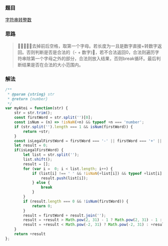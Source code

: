 ### 题目

[字符串转整数](https://leetcode-cn.com/problems/string-to-integer-atoi/)

### 思路

> 去掉前后空格，取第一个字母。若长度为一且是数字直接+转数字返回。否则判断是否是合法的（- + 数字)，若不合法返回0，合法则遍历字符串除第一个字母之外的部分，合法则放入结果，否则break循环。最后判断结果是否在合法的大小范围内。

### 解法

```js
/**
 * @param {string} str
 * @return {number}
 */
var myAtoi = function(str) {
    str = str.trim();
    const firstWord = str.split('')[0];
    const isNum = (n) => !isNaN(+n) && typeof +n === 'number';
    if (str.split('').length === 1 && isNum(firstWord)) {
        return +str;
    }
    const isLegalFirstWord = firstWord === '-' || firstWord === '+' || isNum(firstWord);
    let result = 0;
    if(isLegalFirstWord) {
        let list = str.split('');
        list.shift();
        result = [];
        for (var i =  0; i < list.length; i++) {
            if (list[i] !== ' ' && !isNaN(+list[i]) && typeof +list[i] === 'number') {
                result.push(list[i]);
            } else {
                break
            }
        }
        if (result.length === 0 && !isNum(firstWord)) {
            return 0;
        }
        result = firstWord + result.join('');
        result = +result > Math.pow(2, 31) - 1 ? Math.pow(2, 31) - 1 : +result;
        result = +result < Math.pow(-2, 31) ? Math.pow(-2, 31) : +result;
    }
    return +result
};
```
